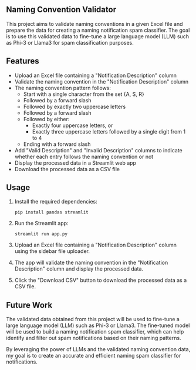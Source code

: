 ## Naming Convention Validator
 
This project aims to validate naming conventions in a given Excel file and prepare the data for creating a naming notification spam classifier. The goal is to use this validated data to fine-tune a large language model (LLM) such as Phi-3 or Llama3 for spam classification purposes.
 
## Features
 
- Upload an Excel file containing a "Notification Description" column
- Validate the naming convention in the "Notification Description" column
- The naming convention pattern follows:
  - Start with a single character from the set {A, S, R}
  - Followed by a forward slash
  - Followed by exactly two uppercase letters
  - Followed by a forward slash
  - Followed by either:
    - Exactly four uppercase letters, or
    - Exactly three uppercase letters followed by a single digit from 1 to 4
  - Ending with a forward slash
- Add "Valid Description" and "Invalid Description" columns to indicate whether each entry follows the naming convention or not
- Display the processed data in a Streamlit web app
- Download the processed data as a CSV file
 
## Usage
 
1. Install the required dependencies:
   ```
   pip install pandas streamlit
   ``` 
2. Run the Streamlit app:
   ```
   streamlit run app.py
   ```
3. Upload an Excel file containing a "Notification Description" column using the sidebar file uploader.
 
4. The app will validate the naming convention in the "Notification Description" column and display the processed data.
 
5. Click the "Download CSV" button to download the processed data as a CSV file.
 
## Future Work
 
The validated data obtained from this project will be used to fine-tune a large language model (LLM) such as Phi-3 or Llama3. The fine-tuned model will be used to build a naming notification spam classifier, which can help identify and filter out spam notifications based on their naming patterns.
 
By leveraging the power of LLMs and the validated naming convention data, my goal is to create an accurate and efficient naming spam classifier for notifications.
